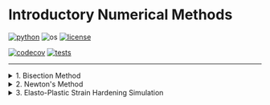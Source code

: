 # Introductory Numerical Methods

[![python](https://img.shields.io/badge/python-3.12-blue.svg)](https://www.python.org/)
![os](https://img.shields.io/badge/os-ubuntu%20|%20macos%20|%20windows-blue.svg)
[![license](https://img.shields.io/badge/license-MIT-green.svg)](https://github.com/sandialabs/sibl#license)

[![codecov](https://codecov.io/gh/Keenan-Wood/BU_ENGME700_KeenanWood_A1_NewtonMethod/graph/badge.svg?token=p5DMvJ6byO)](https://codecov.io/gh/Keenan-Wood/BU_ENGME700_KeenanWood_A1_NewtonMethod)
[![tests](https://github.com/Keenan-Wood/BU_ENGME700_KeenanWood_A1_NewtonMethod/actions/workflows/tests.yml/badge.svg)](https://github.com/Keenan-Wood/BU_ENGME700_KeenanWood_A1_NewtonMethod/actions)

---

<details>
    <summary>1. Bisection Method</summary>
    
# Bisection Method Implementation

</details>

<details>
    <summary>2. Newton's Method</summary>

# Newton's Method Implementation

### Table of Contents
* [Getting Started](#gs)
* [Newton Method Algorithm](#algo)
* [Conda environment, installation, and testing](#install)
* [Tutorial](#tutorial)
* [More Information](#more)

---

### Getting Started

To be written

---

### Newton Method Algorithm <a name="algo"></a>

**Newton's Method** is a numerical technique to find roots of a continuous function f(x) whose jacobian **$J$** is continuous. Given an initial point **$x_0$** and its resultant **$R(x_0) = f(x_0)$**, Newton's method generates a more accurate estimate of the zero of f, **$x_1 = x_0 - J(x_0)^{-1} R(x_0)$**. Iteration produces a sequence of positions which for most well-behaved functions converges quadtratically to a root of f.

**Advantages of Newton's Method**:
1. **Fast**: The method in most cases converges quadtratically.
2. **Efficient Evaluation**: Higher-order derivatives of f, which may be expensive to evaluate, do not need to be evaluated.
3. **Robustness**: It works well for a wide range of functions.

**Limitations of Newton's Method**:
1. **Non-convergence**: Certain combinations of functions and initial points can diverge or oscillate ad infinitum.
2. **Identifies single root**: If convergent, only one root of the function is identified; In particular, if f takes an N-dimensional input and outputs a P-dimensional vector, the zero set of f typically has dimension N-P.
3. **Function Continuity and Differentiability Required**: f and its jacobian must be continuous.
4. **Unbounded domain**: In its simplest implementation, Newton's method does not utilize information on domain bounds to improve convergence.

---

### Conda environment, install, and testing <a name="install"></a>

To install this package, please begin by setting up a conda environment and activating it. For example:
```bash
conda create --name newton-method-env python=3.12
conda activate newton-method-env
```

Navigate to the project directory and create an editable install of the code:
```bash
pip install -e .
```

Test that the code is working with pytest:
```bash
pytest -v --cov=newtonmethod --cov-report term-missing
```

If you are using VSCode to run this code, don't forget to set VSCode virtual environment to the newly-activated environment.

---

### Tutorial <a name="tutorial"></a>

#### **What Does the Function Do?**

The `NewtonMethod` class instantiates with:
- A symbolic expression, or array of expressions, **fun**
- A list of the symbolic variables, **vars_indep**
- A starting point (numpy array), **start_pt**
- The jacobian, as a matrix of symbolic expressions, **J**: Default **None**
- The solver tolerance (on the Residual) as a float, **tol**: Default **$10**-12$**
- The maximum number of iterations as an integer, **max_iter**: Default **$10**3$**

If no Jacobian is provided, it is calculated during initialization.

The created object has **.pt** and **.ptVal** properties, representing the current estimate of the zero's position, and the value of the residual, respectively.

Iterating over the initialized object until finished results in a final object which either converged, with the **.pt** attribute giving the position of the root, or failed to converge, in which case the number of iterations given by the property **.num_iter** will equal the property **.max_iter**.

---

### **Summary of Errors and Their Causes**

To be written

---

#### **Examples**

    x, y, z = sp.symbols('x y z')
    fun_expr = sp.Matrix([1 + x + y, x**2 - y**3 + z, x*y - z])
    fun_vars = [x, y, z]
    start_pt = np.array([1,1,1])
    newton = NewtonMethod(fun_expr, fun_vars, start_pt)
    subNewton = None
    for subNewton in newton:
        pass
    if not subNewton is None: 
        print("x=", subNewton.pt, ";", "# of iterations=", subNewton.num_iter)

   Output:
   x= [-2.32471796  1.32471796 -3.07959562] ; # of iterations= 12

---

### More information <a name="more"></a>
More information can be found here:
* https://en.wikipedia.org/wiki/Newton%27s_method

</details>

<details>
    <summary>3. Elasto-Plastic Strain Hardening Simulation</summary>

# Elasto-Plastic Strain Hardening Simulation

### Table of Contents
* [Getting Started](#gs)
* [Elasto-Plastic Strain Hardening with Predictor-Corrector](#algo)
* [Conda environment, installation, and testing](#install)
* [Tutorial](#tutorial)
* [More Information](#more)

---

### Getting Started

To be written

---

### Elasto-Plastic Strain Hardening with Predictor-Corrector <a name="algo"></a>

**Newton's Method** is a numerical technique to find roots of a continuous function f(x) whose jacobian **$J$** is continuous. Given an initial point **$x_0$** and its resultant **$R(x_0) = f(x_0)$**, Newton's method generates a more accurate estimate of the zero of f, **$x_1 = x_0 - J(x_0)^{-1} R(x_0)$**. Iteration produces a sequence of positions which for most well-behaved functions converges quadtratically to a root of f.

**Advantages of Newton's Method**:
1. **Fast**: The method in most cases converges quadtratically.
2. **Efficient Evaluation**: Higher-order derivatives of f, which may be expensive to evaluate, do not need to be evaluated.
3. **Robustness**: It works well for a wide range of functions.

**Limitations of Newton's Method**:
1. **Non-convergence**: Certain combinations of functions and initial points can diverge or oscillate ad infinitum.
2. **Identifies single root**: If convergent, only one root of the function is identified; In particular, if f takes an N-dimensional input and outputs a P-dimensional vector, the zero set of f typically has dimension N-P.
3. **Function Continuity and Differentiability Required**: f and its jacobian must be continuous.
4. **Unbounded domain**: In its simplest implementation, Newton's method does not utilize information on domain bounds to improve convergence.

---

### Conda environment, install, and testing <a name="install"></a>

To install this package, please begin by setting up a conda environment and activating it. For example:
```bash
conda create --name elastoplastic-env python=3.12
conda activate elastoplastic-env
```

Navigate to the project directory and create an editable install of the code:
```bash
pip install -e .
```

Test that the code is working with pytest:
```bash
pytest -v --cov=elastoplastic --cov-report term-missing
```

If you are using VSCode to run this code, don't forget to set VSCode virtual environment to the newly-activated environment.

---

### Tutorial <a name="tutorial"></a>

#### **What Does the Function Do?**

The `Material` class instantiates with:
- A name, as a string
- The elastic modulus, as a float
- The plastic modulus, as a float
- The yield strength, as a float

*Note*: Units are not currently supported - convert all values to consistent units for accurate results.

The `ElastoPlastic` class instantiates with:
- A material (defined above)
- The current strain, as a float
- The current stress, as a float
- The current back stress, as a float

Once instantiated, an ElastoPlastic object can be acted upon with the **stretch()** function, with arguments:
- The strain increments to apply, as a numpy array
- A scaling parameter relating to the isotropic hardening (0 for none, 1 for full)
- A scaling parameter relating to the kinematic hardening (0 for none, 1 for full)

---

### **Summary of Errors and Their Causes**

To be written

---

#### **Examples**


alum = material('aluminum', 70, 0.07, 0.095)
silicon_carbide = material('silicon_carbide', 450, 4.50, 3.440)
copper = material('copper', 117, 1.17, 0.070)

# Steel - Isotropic Hardening
    steel = material('steel', 210, 2.10, 0.250)
    isotropic_steel = ElastoPlastic(steel, 0, 0)
    set_strain = np.array([.01, .01, .01, -.03, .05, -.08, .1, -.7])
    isotropic_steel.stretch(set_strain, 1, 0)

# Aluminum - Kinematic Hardening
    alum = material('aluminum', 70, 0.07, 0.095)
    kinematic_alum = ElastoPlastic(alum, 0, 0)
    set_strain = np.array([.01, .01, .01, -.03, .05, -.08, .1, -.7])
    kinematic_alum.stretch(set_strain, 1, 0)

# Copper - Isotropic and Kinematic Hardening
    copper = material('copper', 117, 1.17, 0.070)
    elastoplastic_copper = ElastoPlastic(steel, 0, 0)
    set_strain = np.array([.01, .01, .01, -.03, .05, -.08, .1, -.7])
    elastoplastic_copper.stretch(set_strain, 1, 1)

# Pre-strained Nylon - Isotropic Hardening
    nylon = material('nylon6', 3, 0.003, 0.045)
    isotropic_nylon = ElastoPlastic(nylon, .3, 0)
    set_strain = np.array([.01, .01, .01, -.03, .05, -.08, .1, -.7])
    isotropic_nylon.stretch(set_strain, 1, 0)

# Silicon-Carbide - Kinematic Hardening with Back Stress
    silicon_carbide = material('silicon_carbide', 450, 4.50, 3.440)
    kinematic_carbide = ElastoPlastic(silicon_carbide, .3, 100)
    set_strain = np.array([.01, .01, .01, -.03, .05, -.08, .1, -.7])
    kinematic_carbide.stretch(set_strain, 0, 1)

---

### More information <a name="more"></a>
More information can be found here:
* https://innovationspace.ansys.com/courses/wp-content/uploads/sites/5/2020/12/Lesson-3-Hardening-of-Plasticity.pdf

</details>